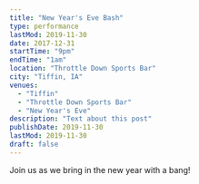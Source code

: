 ```yaml
---
title: "New Year's Eve Bash"
type: performance
lastMod: 2019-11-30
date: 2017-12-31
startTime: "9pm"
endTime: "1am"
location: "Throttle Down Sports Bar"
city: "Tiffin, IA"
venues:
  - "Tiffin"
  - "Throttle Down Sports Bar"
  - "New Year's Eve"
description: "Text about this post"
publishDate: 2019-11-30
lastMod: 2019-11-30
draft: false
---
```


Join us as we bring in the new year with a bang!
